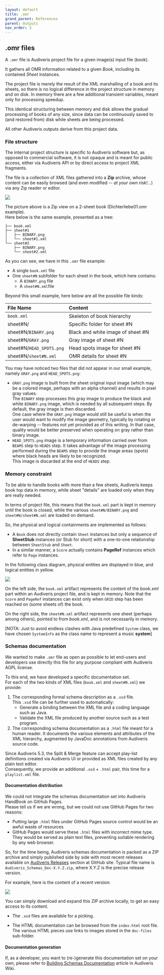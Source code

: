 ```yaml
---
layout: default
title: .omr
grand_parent: References
parent: Outputs
nav_order: 3
---
```

## .omr files

A `.omr` file is Audiveris project file for a given image(s) input file (book).

It gathers all OMR information related to a given *Book*, including its contained *Sheet* instances.

The project file is merely the result of the XML marshalling of a book and its sheets, so there
is no logical difference in the project structure in memory and on disk.
In memory there are a few additional transient variables, meant only for processing speedup.

This identical structuring between memory and disk allows the gradual processing of books of any size,
since data can be continuously saved to (and restored from) disk while sheets are being processed.

All other Audiveris outputs derive from this project data.

### File structure

The internal project structure is specific to Audiveris software but, as opposed to commercial
software, it is not opaque and is meant for public access, either via Audiveris API or by direct
access to project XML fragments.

The file is a collection of XML files gathered into a **Zip** archive, whose content can be easily
browsed (and even modified -- *at your own risk!...*) via any Zip reader or editor.

![](../assets/images/book_izarc.png)

The picture above is a Zip view on a 2-sheet book (Dichterliebe01.omr example).   
Here below is the same example, presented as a tree:

```
├── book.xml
├── sheet#1
│   ├── BINARY.png
│   └── sheet#1.xml
└── sheet#2
    ├── BINARY.png
    └── sheet#2.xml
```

As you can see, we have in this `.omr` file example:
- A single `book.xml` file
- One `sheet#N` subfolder for each sheet in the book, which here contains:
  - A `BINARY.png` file
  - A `sheet#N.xml`file

Beyond this small example, here below are all the possible file kinds:

| File Name                              | Content                                  |
| :----------------------------------    | :--------------------------------------- |
| `book.xml`                             | Skeleton of book hierarchy               |
| sheet#N/                               | Specific folder for sheet #N             |
| sheet#N/`BINARY.png`                   | Black and white image of sheet #N        |
| sheet#N/`GRAY.png`                     | Gray image of sheet #N                   |
| sheet#N/`HEAD_SPOTS.png`               | Head spots image for sheet #N            |
| sheet#N/`sheet#N.xml`                  | OMR details for sheet #N                 |

You may have noticed two files that did not appear in our small example,
namely `GRAY.png` and `HEAD_SPOTS.png`:

- `GRAY.png` image is built from the sheet original input image (which may be a colored image,
  perhaps with an alpha channel) and results in pixel gray values.  
  The `BINARY` step processes this gray image to produce the black and white `BINARY.png` image,
  which is needed by all subsequent steps.
  By default, the gray image is then discarded.   
  One case where the `GRAY.png` image would still be useful is when the user would want to modify
  the image geometry, typically by rotating or de-warping
  -- features not yet provided as of this writing.
  In that case, quality would be better preserved when operating on gray rather than binary image.
- `HEAD_SPOTS.png` image is a temporary information carried over from `BEAMS` step to `HEADS` step.
It takes advantage of the image processing performed during the `BEAMS` step to provide the
image areas (spots) where black heads are likely to be recognized.  
This image is discarded at the end of `HEADS` step.

### <a name="memory-constraint"></a>Memory constraint

To be able to handle books with more than a few sheets, Audiveris keeps book top data in memory,
while sheet "details" are loaded only when they are really needed.

In terms of project file, this means that the `book.xml` part is kept in memory until the book is
closed, while the various `sheet#N/BINARY.png` and `sheet#N/sheet#N.xml` are loaded on demand.

So, the physical and logical containments are implemented as follows:

* A `Book` does not directly contain `Sheet` instances but only a sequence of **SheetStub**
instances (or Stub for short) with a one-to-one relationship between `SheetStub` and `Sheet`.
* In a similar manner, a `Score` actually contains **PageRef** instances which refer to `Page`
instances.

In the following class diagram, physical entities are displayed in blue,
and logical entities in yellow.

![](../assets/images/Book-vs-Sheet.png)

On the left side, the `book.xml` artifact represents the content of the *book.xml* part within an
Audiveris project file, and is kept in memory.
Note that the `Score` and `PageRef` instances can exist only when `GRID` step has been reached on
(some sheets of) the book.

On the right side, the `sheet#N.xml` artifact represents one sheet (perhaps among others), pointed
to from *book.xml*, and is not necessarily in memory.

[NOTA: Just to avoid endless clashes with Java predefined `System` class, we have chosen `SystemInfo`
as the class name to represent a music **system**]

### Schemas documentation

We wanted to make `.omr` file  as open as possible to let end-users and developers use directly
this file for any purpose compliant with Audiveris AGPL license.

To this end, we have developed a specific documentation set.   
For each of the two kinds of XML files (`book.xml` and `sheet#N.xml`) we provide:

1. The corresponding formal schema description as a `.xsd` file.  
    This `.xsd` file can be further used to automatically:
     - Generate a binding between the XML file and a coding language such as Java.
     - Validate the XML file produced by another source such as a test program.
2. The corresponding schema documentation as a `.html` file meant for a human reader.
    It documents the various elements and attributes of the XML hierarchy,
    augmented by JavaDoc annotations from Audiveris source code.

Since Audiveris 5.3, the Split & Merge feature can accept play-list definitions created via
Audiveris UI or provided as XML files created by any plain text editor.   
Consequently, we provide an additional `.xsd` + `.html` pair, this time for a `playlist.xml` file.

#### Documentation distribution

We could not integrate the schemas documentation set into Audiveris HandBook on GitHub Pages.   
Please tell us if we are wrong, but we could not use GitHub Pages for two reasons:
- Putting large `.html` files under GitHub Pages source control would be an awful waste of resources
- GitHub Pages would serve these `.html` files with incorrect mime type.   
  They would be served as plain text files, preventing suitable rendering by any web browser.

So, for the time being, Audiveris schemas documentation is packed as a ZIP archive and simply
published side by side with most recent releases available on
[Audiveris Releases](https://github.com/Audiveris/audiveris/releases) section
at GitHub site.
Typical file name is `Audiveris_Schemas_Doc-X.Y.Z.zip`, where X.Y.Z is the precise release version.

For example, here is the content of a recent version:

![](../assets/images/schemas_doc_zip.png)

You can simply download and expand this ZIP archive locally, to get an easy access to its content.

- The `.xsd` files are available for a picking.

- The HTML documentation can be browsed from the `index.html` root file.
  The various HTML pieces use links to images stored in the `doc-files` sub-folder.


#### Documentation generation

If, as a developer, you want to (re-)generate this documentation set on your own, please refer to
[Building Schemas Documentation](https://github.com/Audiveris/audiveris/wiki/Schemas-Documentation)
article in Audiveris Wiki.
